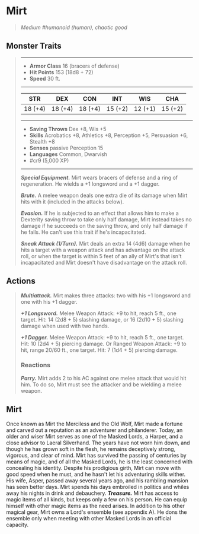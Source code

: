 # Mirt
>*Medium #humanoid (human), chaotic good*
## Monster Traits
>___
>- **Armor Class** 16 (bracers of defense)
>- **Hit Points** 153 (18d8 + 72)
>- **Speed** 30 ft.
>___
>|STR|DEX|CON|INT|WIS|CHA|
>|:---:|:---:|:---:|:---:|:---:|:---:|
>|18 (+4)|18 (+4)|18 (+4)|15 (+2)|12 (+1)|15 (+2)|
>___
>- **Saving Throws** Dex +8, Wis +5
>- **Skills** Acrobatics +8, Athletics +8, Perception +5, Persuasion +6, Stealth +8
>- **Senses** passive Perception 15
>- **Languages** Common, Dwarvish
>- #cr9 (5,000 XP)
>___
>***Special Equipment.*** Mirt wears bracers of defense and a ring of regeneration. He wields a +1 longsword and a +1 dagger.  
>
>***Brute.*** A melee weapon deals one extra die of its damage when Mirt hits with it (included in the attacks below).  
>
>***Evasion.*** If he is subjected to an effect that allows him to make a Dexterity saving throw to take only half damage, Mirt instead takes no damage if he succeeds on the saving throw, and only half damage if he fails. He can't use this trait if he's incapacitated.  
>
>***Sneak Attack (1/Turn).*** Mirt deals an extra 14 (4d6) damage when he hits a target with a weapon attack and has advantage on the attack roll, or when the target is within 5 feet of an ally of Mirt's that isn't incapacitated and Mirt doesn't have disadvantage on the attack roll.  
>
## Actions
>***Multiattack.*** Mirt makes three attacks: two with his +1 longsword and one with his +1 dagger.  
>
>***+1 Longsword.*** Melee Weapon Attack: +9 to hit, reach 5 ft., one target. Hit: 14 (2d8 + 5) slashing damage, or 16 (2d10 + 5) slashing damage when used with two hands.  
>
>***+1 Dagger.*** Melee Weapon Attack: +9 to hit, reach 5 ft., one target. Hit: 10 (2d4 + 5) piercing damage. Or Ranged Weapon Attack: +9 to hit, range 20/60 ft., one target. Hit: 7 (1d4 + 5) piercing damage.  
>
>### Reactions
>***Parry.*** Mirt adds 2 to his AC against one melee attack that would hit him. To do so, Mirt must see the attacker and be wielding a melee weapon.
## Mirt
Once known as Mirt the Merciless and the Old Wolf, Mirt made a fortune and carved out a reputation as an adventurer and philanderer. Today, an older and wiser Mirt serves as one of the Masked Lords, a Harper, and a close advisor to Laeral Silverhand. The years have not worn him down, and though he has grown soft in the flesh, he remains deceptively strong, vigorous, and clear of mind. Mirt has survived the passing of centuries by means of magic, and of all the Masked Lords, he is the least concerned with concealing his identity.
Despite his prodigious girth, Mirt can move with good speed when he must, and he hasn't let his adventuring skills wither. His wife, Asper, passed away several years ago, and his rambling mansion has seen better days. Mirt spends his days embroiled in politics and whiles away his nights in drink and debauchery.
***Treasure.*** Mirt has access to magic items of all kinds, but keeps only a few on his person. He can equip himself with other magic items as the need arises.
In addition to his other magical gear, Mirt owns a Lord's ensemble (see appendix A). He dons the ensemble only when meeting with other Masked Lords in an official capacity.
